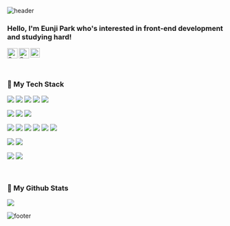 <!--
### Hi there 👋

**SavinPark/SavinPark** is a ✨ _special_ ✨ repository because its `README.md` (this file) appears on your GitHub profile.

Here are some ideas to get you started:

- 🔭 I’m currently working on ...
- 🌱 I’m currently learning ...
- 👯 I’m looking to collaborate on ...
- 🤔 I’m looking for help with ...
- 💬 Ask me about ...
- 📫 How to reach me: ...
- 😄 Pronouns: ...
- ⚡ Fun fact: ...
-->
![header](https://capsule-render.vercel.app/api?type=waving&color=gradient&customColorList=0,1&height=250&section=header&text=Welcome!&fontSize=50&fontAlign=80&fontAlignY=40)

### Hello, I'm Eunji Park who's interested in front-end development and studying hard!

<a href="https://savinpark.github.io/portfolio/">
  <img align="left" alt="Savin's Velog" width="24px" src="https://user-images.githubusercontent.com/80046101/173625567-805ca24d-d05b-4b64-bc25-8e6c77da33ea.png" />
</a>
<a href="mailto:savinpark0315@gmail.com">
  <img align="left" alt="Savin's Velog" width="24px" src="https://user-images.githubusercontent.com/80046101/173622875-ac7f7f6c-5606-4641-b8b6-113a63b2250a.png" />
</a>
<a href="https://www.notion.so/EUNJI-PARK-bbd411984c9c40b881930c914dcc5374">
  <img align="left" alt="Savin's Notion" width="22px" src="https://user-images.githubusercontent.com/80046101/173622086-15128298-5dde-4836-a5a9-8ab11ba1e63b.png" />
</a>
<!--
<a href="https://velog.io/@savin">
  <img align="left" alt="Savin's Velog" width="22px" src="https://user-images.githubusercontent.com/80046101/173622401-0c3941e2-477e-4993-a0ea-89a8b20716c8.png" />
</a>
-->

<br />
<br />
<br />

### 👻 My Tech Stack

![](https://img.shields.io/badge/HTML5-E34F26?style=flat-square&logo=HTML5&logoColor=white)
![](https://img.shields.io/badge/CSS3-1572B6?style=flat-square&logo=CSS3&logoColor=white) 
![](https://img.shields.io/badge/JavaScript-F7DF1E?style=flat-square&logo=JavaScript&logoColor=white) 
![](https://img.shields.io/badge/jQuery-0769AD?style=flat-square&logo=jQuery&logoColor=white)
![](https://img.shields.io/badge/React-61DAFB?style=flat-square&logo=React&logoColor=white) 

![](https://img.shields.io/badge/Sass-CC6699?style=flat-square&logo=Sass&logoColor=white) 
![](https://img.shields.io/badge/styled_components-DB7093?style=flat-square&logo=styled-components&logoColor=white)
![](https://img.shields.io/badge/Bootstrap-7952B3?style=flat-square&logo=Bootstrap&logoColor=white)

![](https://img.shields.io/badge/Vue.js-4FC08D?style=flat-square&logo=Vue.js&logoColor=white) 
![](https://img.shields.io/badge/TypeScript-3178C6?style=flat-square&logo=TypeScript&logoColor=white)
![](https://img.shields.io/badge/Node.js-339933?style=flat-square&logo=Node.js&logoColor=white)
![](https://img.shields.io/badge/JAVA-007396?style=flat-square&logo=Java&logoColor=white) 
![](https://img.shields.io/badge/Python-3776AB?style=flat-square&logo=Python&logoColor=white)
![](https://img.shields.io/badge/MySQL-4479A1?style=flat-square&logo=MySQL&logoColor=white)

![](https://img.shields.io/badge/Adobe_Photoshop-31A8FF?style=flat-square&logo=AdobePhotoshop&logoColor=white) 
![](https://img.shields.io/badge/Figma-F24E1E?style=flat-square&logo=Figma&logoColor=white)

![](https://img.shields.io/badge/GitHub-181717?style=flat-square&logo=GitHub&logoColor=white) 
![](https://img.shields.io/badge/Git-F05032?style=flat-square&logo=Git&logoColor=white)

<br />

### 👻 My Github Stats
<img src="https://github-readme-stats.vercel.app/api?username=SavinPark&show_icons=true&theme=radical" />

<br />

<!-- ### 👻 My Top Langs
<img align="left" src="https://github-readme-stats.vercel.app/api/top-langs/?username=SavinPark&langs_count=8&theme=radical" />  -->

![footer](https://capsule-render.vercel.app/api?type=waving&color=gradient&customColorList=0,1&height=100&section=footer)
